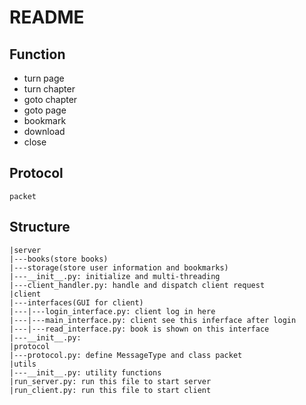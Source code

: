 # README
## Function
+ turn page
+ turn chapter
+ goto chapter
+ goto page
+ bookmark
+ download
+ close
## Protocol
`packet`
## Structure
```
|server
|---books(store books)
|---storage(store user information and bookmarks)
|---__init__.py: initialize and multi-threading
|---client_handler.py: handle and dispatch client request
|client
|---interfaces(GUI for client)
|---|---login_interface.py: client log in here
|---|---main_interface.py: client see this inferface after login
|---|---read_interface.py: book is shown on this interface
|---__init__.py: 
|protocol
|---protocol.py: define MessageType and class packet
|utils
|---__init__.py: utility functions
|run_server.py: run this file to start server
|run_client.py: run this file to start client
```
